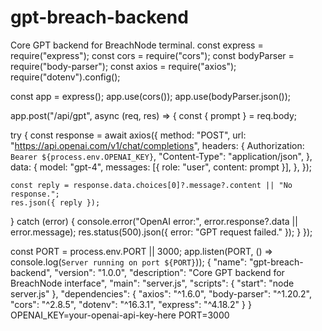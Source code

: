 # gpt-breach-backend
Core GPT backend for BreachNode terminal.
const express = require("express");
const cors = require("cors");
const bodyParser = require("body-parser");
const axios = require("axios");
require("dotenv").config();

const app = express();
app.use(cors());
app.use(bodyParser.json());

app.post("/api/gpt", async (req, res) => {
  const { prompt } = req.body;

  try {
    const response = await axios({
      method: "POST",
      url: "https://api.openai.com/v1/chat/completions",
      headers: {
        Authorization: `Bearer ${process.env.OPENAI_KEY}`,
        "Content-Type": "application/json",
      },
      data: {
        model: "gpt-4",
        messages: [{ role: "user", content: prompt }],
      },
    });

    const reply = response.data.choices[0]?.message?.content || "No response.";
    res.json({ reply });
  } catch (error) {
    console.error("OpenAI error:", error.response?.data || error.message);
    res.status(500).json({ error: "GPT request failed." });
  }
});

const PORT = process.env.PORT || 3000;
app.listen(PORT, () => console.log(`Server running on port ${PORT}`));
{
  "name": "gpt-breach-backend",
  "version": "1.0.0",
  "description": "Core GPT backend for BreachNode interface",
  "main": "server.js",
  "scripts": {
    "start": "node server.js"
  },
  "dependencies": {
    "axios": "^1.6.0",
    "body-parser": "^1.20.2",
    "cors": "^2.8.5",
    "dotenv": "^16.3.1",
    "express": "^4.18.2"
  }
}
OPENAI_KEY=your-openai-api-key-here
PORT=3000
